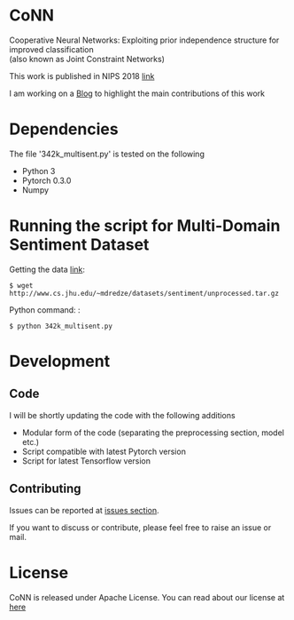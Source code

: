 CoNN
=====
Cooperative Neural Networks: Exploiting prior independence structure for improved classification  
(also known as Joint Constraint Networks)  

This work is published in NIPS 2018 [link](https://nips.cc/Conferences/2018/Schedule?showEvent=11409) 

I am working on a [Blog](http://blog.harshshrivastava.com/2018/10/cooperative-neural-networks-conn-an-overview/) to highlight the main contributions of this work 

Dependencies
=============

The file '342k\_multisent.py' is tested on the following 

- Python 3
- Pytorch 0.3.0 
- Numpy 

Running the script for Multi-Domain Sentiment Dataset
=============
Getting the data [link](http://www.cs.jhu.edu/~mdredze/datasets/sentiment/):
```
$ wget http://www.cs.jhu.edu/~mdredze/datasets/sentiment/unprocessed.tar.gz
```
Python command:
:
```
$ python 342k_multisent.py
```

Development
============

Code
----

I will be shortly updating the code with the following additions  

- Modular form of the code (separating the preprocessing section, model etc.)
- Script compatible with latest Pytorch version  
- Script for latest Tensorflow version


Contributing
------------
Issues can be reported at [issues section](https://github.com/Harshs27/CoNN/issues).

If you want to discuss or contribute, please feel free to raise an issue or mail.

License
=======
CoNN is released under Apache License. You can read about our license at [here](https://github.com/Harshs27/CoNN/blob/master/LICENSE)


